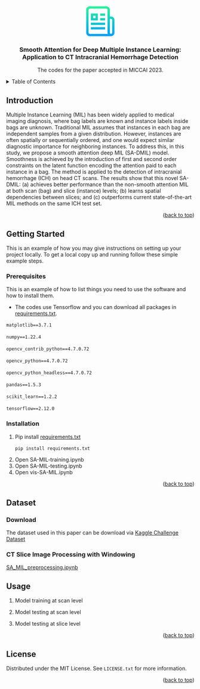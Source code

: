 <!-- Improved compatibility of back to top link: See: https://github.com/othneildrew/Best-README-Template/pull/73 -->
<a name="readme-top"></a>
<!--
*** Thanks for checking out the Best-README-Template. If you have a suggestion
*** that would make this better, please fork the repo and create a pull request
*** or simply open an issue with the tag "enhancement".
*** Don't forget to give the project a star!
*** Thanks again! Now go create something AMAZING! :D
-->



<!-- PROJECT SHIELDS -->
<!--
*** I'm using markdown "reference style" links for readability.
*** Reference links are enclosed in brackets [ ] instead of parentheses ( ).
*** See the bottom of this document for the declaration of the reference variables
*** for contributors-url, forks-url, etc. This is an optional, concise syntax you may use.
*** https://www.markdownguide.org/basic-syntax/#reference-style-links
-->

<!-- PROJECT LOGO -->
<br />
<div align="center">
  <a href="https://github.com/othneildrew/Best-README-Template">
    <img src="images/logo.png" alt="Logo" width="80" height="80">
  </a>

  <h3 align="center">Smooth Attention for Deep Multiple Instance
Learning: Application to CT Intracranial
Hemorrhage Detection</h3>

  <p align="center">
    The codes for the paper accepted in MICCAI 2023.
  </p>
</div>



<!-- TABLE OF CONTENTS -->
<details>
  <summary>Table of Contents</summary>
  <ol>
    <li>
      <a href="#introduction">Introduction</a>
    </li>
    <li>
      <a href="#getting-started">Getting Started</a>
      <ul>
        <li><a href="#prerequisites">Prerequisites</a></li>
        <li><a href="#installation">Installation</a></li>
      </ul>
    </li>
    <li><a href="#usage">Usage</a></li>
  </ol>
</details>



<!-- INTRODUCTION -->
## Introduction

Multiple Instance Learning (MIL) has been widely applied to medical imaging diagnosis, where bag labels are known and instance labels inside bags are unknown. Traditional MIL assumes that instances in each bag are independent samples from a given distribution. However, instances are often spatially or sequentially ordered, and one would expect similar diagnostic importance for neighboring instances. To address this, in this study, we propose a smooth attention deep MIL (SA-DMIL) model. Smoothness is achieved by the introduction of first and second order constraints on the latent function encoding the attention paid to each instance in a bag. The method is applied to the detection of intracranial hemorrhage (ICH) on head CT scans.
The results show that this novel SA-DMIL: (a) achieves better performance than the non-smooth attention MIL at both scan (bag) and slice (instance) levels; (b) learns spatial dependencies between slices; and (c) outperforms current state-of-the-art MIL methods on the same ICH test set.   

<p align="right">(<a href="#readme-top">back to top</a>)</p>


<!-- GETTING STARTED -->
## Getting Started

This is an example of how you may give instructions on setting up your project locally.
To get a local copy up and running follow these simple example steps.

### Prerequisites

This is an example of how to list things you need to use the software and how to install them.
* The codes use Tensorflow and you can download all packages in [requirements.txt](https://github.com/YunanWu2168/SA-MIL/blob/master/requirements.txt).

```
matplotlib==3.7.1

numpy==1.22.4

opencv_contrib_python==4.7.0.72

opencv_python==4.7.0.72

opencv_python_headless==4.7.0.72

pandas==1.5.3

scikit_learn==1.2.2

tensorflow==2.12.0
```

### Installation

1. Pip install [requirements.txt](https://github.com/YunanWu2168/SA-MIL/blob/master/requirements.txt)
   ```sh
   pip install requirements.txt
   ```
2. Open SA-MIL-training.ipynb
3. Open SA-MIL-testing.ipynb
4. Open vis-SA-MIL.ipynb

<p align="right">(<a href="#readme-top">back to top</a>)</p>

## Dataset

### Download
The dataset used in this paper can be download via [Kaggle Challenge Dataset](https://www.kaggle.com/competitions/rsna-intracranial-hemorrhage-detection/data)

### CT Slice Image Processing with Windowing 
[SA_MIL_preprocessing.ipynb](https://github.com/YunanWu2168/SA-MIL/blob/master/SA_MIL_preprocessing.ipynb)

<!-- USAGE EXAMPLES -->
## Usage

1. Model training at scan level

2. Model testing at scan level

3. Model testing at slice level

<p align="right">(<a href="#readme-top">back to top</a>)</p>


<!-- LICENSE -->
## License

Distributed under the MIT License. See `LICENSE.txt` for more information.

<p align="right">(<a href="#readme-top">back to top</a>)</p>


